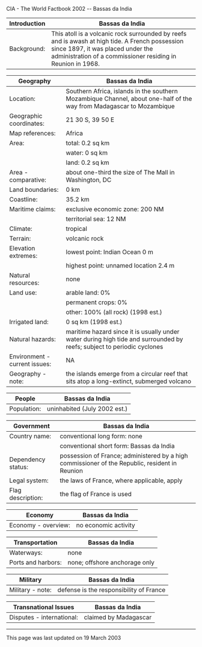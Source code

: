 CIA - The World Factbook 2002 -- Bassas da India

| Introduction | Bassas da India |
| --- | --- |
| Background: | This atoll is a volcanic rock surrounded by reefs and is awash at high tide. A French possession since 1897, it was placed under the administration of a commissioner residing in Reunion in 1968. |

| Geography | Bassas da India |
| --- | --- |
| Location: | Southern Africa, islands in the southern Mozambique Channel, about one-half of the way from Madagascar to Mozambique |
| Geographic coordinates: | 21 30 S, 39 50 E |
| Map references: | Africa |
| Area: | total: 0.2 sq km |
| | water: 0 sq km |
| | land: 0.2 sq km |
| Area - comparative: | about one-third the size of The Mall in Washington, DC |
| Land boundaries: | 0 km |
| Coastline: | 35.2 km |
| Maritime claims: | exclusive economic zone: 200 NM |
| | territorial sea: 12 NM |
| Climate: | tropical |
| Terrain: | volcanic rock |
| Elevation extremes: | lowest point: Indian Ocean 0 m |
| | highest point: unnamed location 2.4 m |
| Natural resources: | none |
| Land use: | arable land: 0% |
| | permanent crops: 0% |
| | other: 100% (all rock) (1998 est.) |
| Irrigated land: | 0 sq km (1998 est.) |
| Natural hazards: | maritime hazard since it is usually under water during high tide and surrounded by reefs; subject to periodic cyclones |
| Environment - current issues: | NA |
| Geography - note: | the islands emerge from a circular reef that sits atop a long-extinct, submerged volcano |

| People | Bassas da India |
| --- | --- |
| Population: | uninhabited (July 2002 est.) |

| Government | Bassas da India |
| --- | --- |
| Country name: | conventional long form: none |
| | conventional short form: Bassas da India |
| Dependency status: | possession of France; administered by a high commissioner of the Republic, resident in Reunion |
| Legal system: | the laws of France, where applicable, apply |
| Flag description: | the flag of France is used |

| Economy | Bassas da India |
| --- | --- |
| Economy - overview: | no economic activity |

| Transportation | Bassas da India |
| --- | --- |
| Waterways: | none |
| Ports and harbors: | none; offshore anchorage only |

| Military | Bassas da India |
| --- | --- |
| Military - note: | defense is the responsibility of France |

| Transnational Issues | Bassas da India |
| --- | --- |
| Disputes - international: | claimed by Madagascar |

---
This page was last updated on 19 March 2003